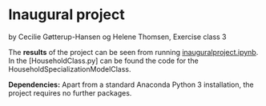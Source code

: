 # Inaugural project

by Cecilie Gøtterup-Hansen og Helene Thomsen, Exercise class 3

The **results** of the project can be seen from running [inauguralproject.ipynb](inauguralproject.ipynb). In the [HouseholdClass.py] can be found the code for the HouseholdSpecializationModelClass.

**Dependencies:** Apart from a standard Anaconda Python 3 installation, the project requires no further packages.
